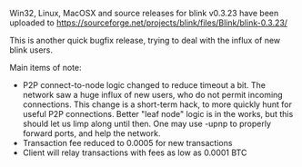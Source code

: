 Win32, Linux, MacOSX and source releases for blink v0.3.23 have been uploaded to
https://sourceforge.net/projects/blink/files/Blink/blink-0.3.23/

This is another quick bugfix release, trying to deal with the influx of new blink users.

Main items of note:

* P2P connect-to-node logic changed to reduce timeout a bit.  The network saw a huge influx of new users, who do not permit incoming connections.  This change is a short-term hack, to more quickly hunt for useful P2P connections.  Better "leaf node" logic is in the works, but this should let us limp along until then.  One may use -upnp to properly forward ports, and help the network.
* Transaction fee reduced to 0.0005 for new transactions
* Client will relay transactions with fees as low as 0.0001 BTC

